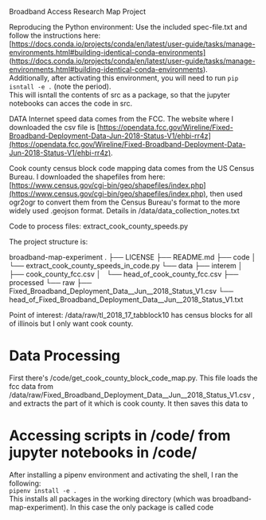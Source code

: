 Broadband Access Research Map Project

Reproducing the Python environment:
Use the included spec-file.txt and follow the instructions here: 
[https://docs.conda.io/projects/conda/en/latest/user-guide/tasks/manage-environments.html#building-identical-conda-environments]
(https://docs.conda.io/projects/conda/en/latest/user-guide/tasks/manage-environments.html#building-identical-conda-environments).  
Additionally, after activating this environment, you will need to run `pip isntall -e .` (note the period).  
This will isntall the contents of src as a package, so that the jupyter notebooks can acces the code in src.



DATA
Internet speed data comes from the FCC. The website where I downloaded the csv file is [https://opendata.fcc.gov/Wireline/Fixed-Broadband-Deployment-Data-Jun-2018-Status-V1/ehbi-rr4z](https://opendata.fcc.gov/Wireline/Fixed-Broadband-Deployment-Data-Jun-2018-Status-V1/ehbi-rr4z).

Cook county census block code mapping data comes from the US Census Bureau.
I downloaded the shapefiles from here: [https://www.census.gov/cgi-bin/geo/shapefiles/index.php](https://www.census.gov/cgi-bin/geo/shapefiles/index.php), then used ogr2ogr to convert them from the Census Bureau's format to the more widely used .geojson format. Details in /data/data_collection_notes.txt



Code to process files:
extract_cook_county_speeds.py




The project structure is:

broadband-map-experiment
.
├── LICENSE
├── README.md
├── code
│   └── extract_cook_county_speeds_in_code.py
└── data
    ├── interem
    │   ├── cook_county_fcc.csv
    │   └── head_of_cook_county_fcc.csv
    ├── processed
    └── raw
        ├── Fixed_Broadband_Deployment_Data__Jun__2018_Status_V1.csv
        └── head_of_Fixed_Broadband_Deployment_Data__Jun__2018_Status_V1.txt

Point of interest: /data/raw/tl_2018_17_tabblock10 has census blocks for all of illinois but I only want cook county.


# Data Processing  
First there's /code/get_cook_county_block_code_map.py. This file loads the fcc data from /data/raw/Fixed_Broadband_Deployment_Data__Jun__2018_Status_V1.csv , and extracts the part of it which is cook county. It then saves this data to 


# Accessing scripts in /code/ from jupyter notebooks in /code/
After installing a pipenv environment and activating the shell, I ran the following:  
`pipenv install -e .`  
This installs all packages in the working directory (which was broadband-map-experiment). In this case the only package is called code
